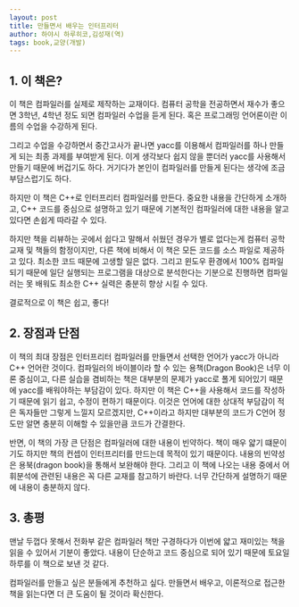 ```yaml
---
layout: post
title: 만들면서 배우는 인터프리터
author: 하야시 하루히코,김성재(역)
tags: book,교양(개발)
---
```


## 1. 이 책은?

이 책은 컴파일러를 실제로 제작하는 교재이다. 컴퓨터 공학을 전공하면서 재수가 좋으면 3학년, 4학년 정도 되면 컴파일러 수업을 듣게 된다. 혹은 프로그래밍 언어론이란 이름의 수업을 수강하게 된다.

그리고 수업을 수강하면서 중간고사가 끝나면 yacc를 이용해서 컴파일러를 하나 만들게 되는 최종 과제를 부여받게 된다. 이게 생각보다 쉽지 않을 뿐더러 yacc를 사용해서 만들기 때문에 버겁기도 하다. 거기다가 본인이 컴파일러를 만들게 된다는 생각에 조금 부담스럽기도 하다.

하지만 이 책은 C++로 인터프리터 컴파일러를 만든다. 중요한 내용을 간단하게 소개하고, C++ 코드를 중심으로 설명하고 있기 때문에 기본적인 컴파일러에 대한 내용을 알고 있다면 손쉽게 따라갈 수 있다. 

하지만 책을 리뷰하는 곳에서 쉽다고 말해서 쉬웠던 경우가 별로 없다는게 컴퓨터 공학 교재 및 책들의 함정이지만, 다른 책에 비해서 이 책은 모든 코드를 소스 파일로  제공하고 있다. 최소한 코드 때문에 고생할 일은 없다. 그리고 윈도우 환경에서 100%  컴파일 되기 때문에 일단 실행되는 프로그램을 대상으로 분석한다는 기분으로 진행하면 컴파일러는 못 배워도 최소한 C++ 실력은 충분히 향상 시킬 수 있다.

결로적으로 이 책은 쉽고, 좋다!

## 2. 장점과 단점

이 책의 최대 장점은 인터프리터 컴파일러를 만들면서 선택한 언어가 yacc가 아니라 C++ 언어란 것이다. 컴파일러의 바이블이라 할 수 있는 용책(Dragon Book)은 너무 이론 중심이고, 다른 실습을 겸비하는 책은 대부분의 문제가 yacc로 폴게 되어있기 때문에 yacc를 배워야하는 부담감이 있다. 하지만 이 책은 C++을 사용해서 코드를 작성하기 때문에 읽기 쉽고, 수정이 편하기 때문이다. 이것은 언어에 대한 상대적 부담감이 적은 독자들만 그렇게 느낄지 모르겠지만, C++이라고 하지만 대부분의 코드가 C언어 정도만 알면 충분히 이해할 수 있을만큼 코드가 간결한다.

반면, 이 책의 가장 큰 단점은 컴파일러에 대한 내용이 빈약하다. 책이 매우 얇기 떄문이기도 하지만 책의 컨셉이 인터프리터를 만드는데 목적이 있기 때문이다. 내용의 빈약성은 용북(dragon book)을 통해서 보완해야 한다. 그리고 이 책에 나오는 내용 중에서 어휘분석에 관련된 내용은 꼭 다른 교재를 참고하기 바란다. 너무 간단하게 설명하기 때문에 내용이 충분하지 않다.

## 3. 총평

맨날 두껍다 못해서 전화부 같은 컴파일러 책만 구경하다가 이번에 얇고 재미있는 책을 읽을 수 있어서 기분이 좋았다. 내용이 단순하고 코드 중심으로 되어 있기 때문에 토요일 하루를 이 책으로 보낸 것 같다. 

컴파일러를 만들고 싶은 분들에게 추천하고 싶다. 만들면서 배우고, 이론적으로 접근한 책을 읽는다면 더 큰 도움이 될 것이라 확신한다.